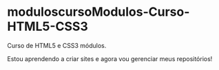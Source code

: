 # moduloscursoModulos-Curso-HTML5-CSS3

 Curso de HTML5 e CSS3 módulos.

 Estou aprendendo a criar sites e agora vou gerenciar meus repositórios!
